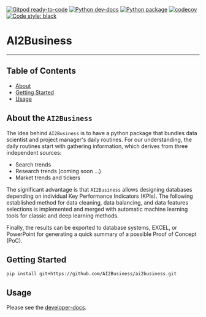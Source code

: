 [![Gitpod ready-to-code](https://img.shields.io/badge/Gitpod-ready--to--code-blue?logo=gitpod)](https://gitpod.io/#https://github.com/AI2Business/ai2business)
[![Python dev-docs](https://github.com/AI2Business/ai2business/workflows/Python%20docs/badge.svg?branch=main)](https://ai2business.github.io/ai2business/dev/)
[![Python package](https://github.com/AI2Business/ai2business/workflows/Python%20package/badge.svg?branch=main)](https://github.com/AI2Business/ai2business/actions?query=workflow%3A%22Python+package%22)
[![codecov](https://codecov.io/gh/AI2Business/ai2business/branch/main/graph/badge.svg?token=6HR33ZY0PW)](https://codecov.io/gh/AI2Business/ai2business)
[![Code style: black](https://img.shields.io/badge/code%20style-black-000000.svg)](https://github.com/psf/black)

# AI2Business

---

## Table of Contents

- [About](#about)
- [Getting Started](#getting_started)
- [Usage](#usage)

## About the `AI2Business`  <a name = "about"></a>

The idea behind  `AI2Business` is to have a python package that bundles data scientist and project manager's daily routines. For our understanding, the daily routines start with gathering information, which derives from three independent sources:

- Search trends
- Research trends (coming soon ...)
- Market trends and tickers

The significant advantage is that `AI2Business` allows designing databases depending on individual Key Performance Indicators (KPIs). The following established method for data cleaning, data balancing, and data features selections is implemented and merged with automatic machine learning tools for classic and deep learning methods.

Finally, the results can be exported to database systems, EXCEL, or PowerPoint for generating a quick summary of a possible Proof of Concept (PoC).

## Getting Started  <a name = "getting_started"></a>

```shell
pip install git+https://github.com/AI2Business/ai2business.git
```

## Usage <a name = "usage"></a>

Please see the [developer-docs](https://ai2business.github.io/ai2business/).
